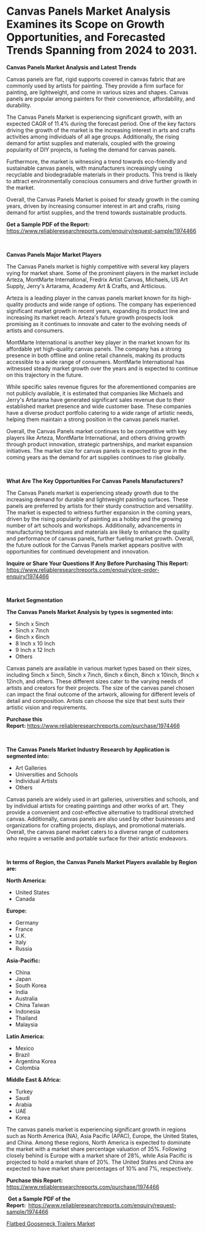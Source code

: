 <p><h1>Canvas Panels Market Analysis Examines its Scope on Growth Opportunities, and Forecasted Trends Spanning from 2024 to 2031.</h1></p><p><strong>Canvas Panels Market Analysis and Latest Trends</strong></p>
<p><p>Canvas panels are flat, rigid supports covered in canvas fabric that are commonly used by artists for painting. They provide a firm surface for painting, are lightweight, and come in various sizes and shapes. Canvas panels are popular among painters for their convenience, affordability, and durability.</p><p>The Canvas Panels Market is experiencing significant growth, with an expected CAGR of 11.4% during the forecast period. One of the key factors driving the growth of the market is the increasing interest in arts and crafts activities among individuals of all age groups. Additionally, the rising demand for artist supplies and materials, coupled with the growing popularity of DIY projects, is fueling the demand for canvas panels.</p><p>Furthermore, the market is witnessing a trend towards eco-friendly and sustainable canvas panels, with manufacturers increasingly using recyclable and biodegradable materials in their products. This trend is likely to attract environmentally conscious consumers and drive further growth in the market.</p><p>Overall, the Canvas Panels Market is poised for steady growth in the coming years, driven by increasing consumer interest in art and crafts, rising demand for artist supplies, and the trend towards sustainable products.</p></p>
<p><strong>Get a Sample PDF of the Report:&nbsp;</strong> <a href="https://www.reliableresearchreports.com/enquiry/request-sample/1974466">https://www.reliableresearchreports.com/enquiry/request-sample/1974466</a></p>
<p>&nbsp;</p>
<p><strong>Canvas Panels Major Market Players</strong></p>
<p><p>The Canvas Panels market is highly competitive with several key players vying for market share. Some of the prominent players in the market include Arteza, MontMarte International, Fredrix Artist Canvas, Michaels, US Art Supply, Jerry's Artarama, Academy Art & Crafts, and Artlicious.</p><p>Arteza is a leading player in the canvas panels market known for its high-quality products and wide range of options. The company has experienced significant market growth in recent years, expanding its product line and increasing its market reach. Arteza's future growth prospects look promising as it continues to innovate and cater to the evolving needs of artists and consumers.</p><p>MontMarte International is another key player in the market known for its affordable yet high-quality canvas panels. The company has a strong presence in both offline and online retail channels, making its products accessible to a wide range of consumers. MontMarte International has witnessed steady market growth over the years and is expected to continue on this trajectory in the future.</p><p>While specific sales revenue figures for the aforementioned companies are not publicly available, it is estimated that companies like Michaels and Jerry's Artarama have generated significant sales revenue due to their established market presence and wide customer base. These companies have a diverse product portfolio catering to a wide range of artistic needs, helping them maintain a strong position in the canvas panels market.</p><p>Overall, the Canvas Panels market continues to be competitive with key players like Arteza, MontMarte International, and others driving growth through product innovation, strategic partnerships, and market expansion initiatives. The market size for canvas panels is expected to grow in the coming years as the demand for art supplies continues to rise globally.</p></p>
<p>&nbsp;</p>
<p><strong>What Are The Key Opportunities For Canvas Panels Manufacturers?</strong></p>
<p><p>The Canvas Panels market is experiencing steady growth due to the increasing demand for durable and lightweight painting surfaces. These panels are preferred by artists for their sturdy construction and versatility. The market is expected to witness further expansion in the coming years, driven by the rising popularity of painting as a hobby and the growing number of art schools and workshops. Additionally, advancements in manufacturing techniques and materials are likely to enhance the quality and performance of canvas panels, further fueling market growth. Overall, the future outlook for the Canvas Panels market appears positive with opportunities for continued development and innovation.</p></p>
<p><strong>Inquire or Share Your Questions If Any Before Purchasing This Report:</strong> <a href="https://www.reliableresearchreports.com/enquiry/pre-order-enquiry/1974466">https://www.reliableresearchreports.com/enquiry/pre-order-enquiry/1974466</a></p>
<p>&nbsp;</p>
<p><strong>Market Segmentation</strong></p>
<p><strong>The Canvas Panels Market Analysis by types is segmented into:</strong></p>
<p><ul><li>5inch x 5inch</li><li>5inch x 7inch</li><li>6inch x 6inch</li><li>8 Inch x 10 Inch</li><li>9 Inch x 12 Inch</li><li>Others</li></ul></p>
<p><p>Canvas panels are available in various market types based on their sizes, including 5inch x 5inch, 5inch x 7inch, 6inch x 6inch, 8inch x 10inch, 9inch x 12inch, and others. These different sizes cater to the varying needs of artists and creators for their projects. The size of the canvas panel chosen can impact the final outcome of the artwork, allowing for different levels of detail and composition. Artists can choose the size that best suits their artistic vision and requirements.</p></p>
<p><strong>Purchase this Report:&nbsp;</strong><a href="https://www.reliableresearchreports.com/purchase/1974466">https://www.reliableresearchreports.com/purchase/1974466</a></p>
<p>&nbsp;</p>
<p><strong>The Canvas Panels Market Industry Research by Application is segmented into:</strong></p>
<p><ul><li>Art Galleries</li><li>Universities and Schools</li><li>Individual Artists</li><li>Others</li></ul></p>
<p><p>Canvas panels are widely used in art galleries, universities and schools, and by individual artists for creating paintings and other works of art. They provide a convenient and cost-effective alternative to traditional stretched canvas. Additionally, canvas panels are also used by other businesses and organizations for crafting projects, displays, and promotional materials. Overall, the canvas panel market caters to a diverse range of customers who require a versatile and portable surface for their artistic endeavors.</p></p>
<p>&nbsp;</p>
<p><strong>In terms of Region, the Canvas Panels Market Players available by Region are:</strong></p>
<p>
    <p> <strong> North America: </strong>
        <ul>
            <li>United States</li>
            <li>Canada</li>
        </ul>
        </p> 
    <p> <strong> Europe: </strong>
        <ul>
            <li>Germany</li>
            <li>France</li>
            <li>U.K.</li>
            <li>Italy</li>
            <li>Russia</li>
        </ul>
        </p> 
    <p> <strong> Asia-Pacific: </strong>
        <ul>
            <li>China</li>
            <li>Japan</li>
            <li>South Korea</li>
            <li>India</li>
            <li>Australia</li>
            <li>China Taiwan</li>
            <li>Indonesia</li>
            <li>Thailand</li>
            <li>Malaysia</li>
        </ul>
        </p> 
    <p> <strong> Latin America: </strong>
        <ul>
            <li>Mexico</li>
            <li>Brazil</li>
            <li>Argentina Korea</li>
            <li>Colombia</li>
        </ul>
        </p> 
    <p> <strong> Middle East & Africa: </strong>
        <ul>
            <li>Turkey</li>
            <li>Saudi</li>
            <li>Arabia</li>
            <li>UAE</li>
            <li>Korea</li>
        </ul>
    </p>
    </p>
<p><p>The canvas panels market is experiencing significant growth in regions such as North America (NA), Asia Pacific (APAC), Europe, the United States, and China. Among these regions, North America is expected to dominate the market with a market share percentage valuation of 35%. Following closely behind is Europe with a market share of 28%, while Asia Pacific is projected to hold a market share of 20%. The United States and China are expected to have market share percentages of 10% and 7%, respectively.</p></p>
<p><strong>Purchase this Report: </strong><a href="https://www.reliableresearchreports.com/purchase/1974466">https://www.reliableresearchreports.com/purchase/1974466</a></p>
<p>&nbsp;<strong>Get a Sample PDF of the Report:&nbsp;&nbsp;</strong><a href="https://www.reliableresearchreports.com/enquiry/request-sample/1974466">https://www.reliableresearchreports.com/enquiry/request-sample/1974466</a></p>
<p><strong></strong></p>
<p><p><a href="https://cautious-neon-760.notion.site/Flatbed-Gooseneck-Trailers-Market-Offer-Valuable-Insights-into-Market-Size-Market-Share-Market-Tre-699c22bc125144f793a7446c15da193d">Flatbed Gooseneck Trailers Market</a></p></p>